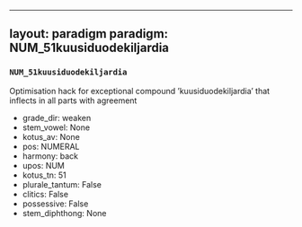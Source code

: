 
---
layout: paradigm
paradigm: NUM_51kuusiduodekiljardia
---
### ` NUM_51kuusiduodekiljardia `

Optimisation hack for exceptional compound ’kuusiduodekiljardia’ that inflects in all parts with agreement
* grade_dir: weaken
* stem_vowel: None
* kotus_av: None
* pos: NUMERAL
* harmony: back
* upos: NUM
* kotus_tn: 51
* plurale_tantum: False
* clitics: False
* possessive: False
* stem_diphthong: None
